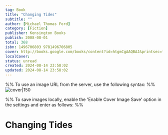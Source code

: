```yaml
---
tag: Book
title: "Changing Tides"
subtitle: ""
author: [Michael Thomas Ford]
category: [Fiction]
publisher: Kensington Books
publish: 2008-08-01
total: 368
isbn: 1496706803 9781496706805
cover: http://books.google.com/books/content?id=htgmCgAAQBAJ&printsec=frontcover&img=1&zoom=1&edge=curl&source=gbs_api
localCover: 
status: unread
created: 2024-08-14 23:58:02
updated: 2024-08-14 23:58:02
---
```


%% To use an image URL from the server, use the following syntax: %%
![cover|150](http://books.google.com/books/content?id=htgmCgAAQBAJ&printsec=frontcover&img=1&zoom=1&edge=curl&source=gbs_api)

%% To save images locally, enable the 'Enable Cover Image Save' option in the settings and enter as follows: %%


# Changing Tides